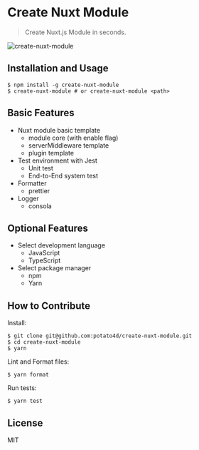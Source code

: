 # Create Nuxt Module

> Create Nuxt.js Module in seconds.

![create-nuxt-module](https://user-images.githubusercontent.com/6993514/52634439-8fc8f100-2f0a-11e9-85f9-bd5e54254059.png)


## Installation and Usage

```
$ npm install -g create-nuxt-module
$ create-nuxt-module # or create-nuxt-module <path>
```

## Basic Features

- Nuxt module basic template
  - module core (with enable flag)
  - serverMiddleware template
  - plugin template
- Test environment with Jest
  - Unit test
  - End-to-End system test
- Formatter
  - prettier
- Logger
  - consola

## Optional Features

- Select development language
  - JavaScript
  - TypeScript
- Select package manager
  - npm
  - Yarn

## How to Contribute

Install:

```
$ git clone git@github.com:potato4d/create-nuxt-module.git
$ cd create-nuxt-module
$ yarn
```

Lint and Format files:

```
$ yarn format
```

Run tests:

```
$ yarn test
```

## License

MIT
